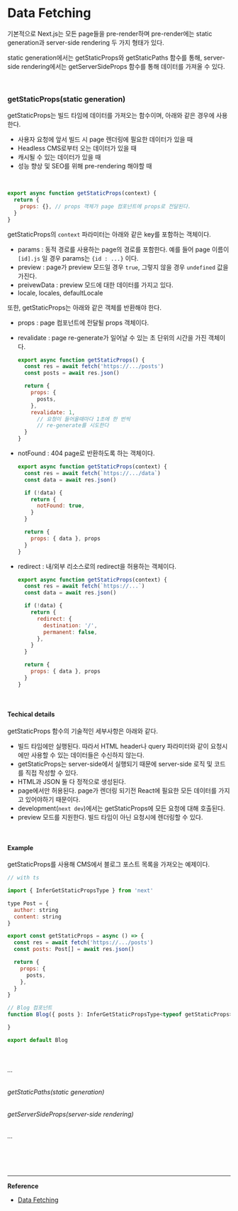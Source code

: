 # Data Fetching

기본적으로 Next.js는 모든 page들을 pre-render하며 pre-render에는 static generation과 server-side rendering 두 가지 형태가 있다. 

static generation에서는 getStaticProps와 getStaticPaths 함수를 통해, server-side rendering에서는 getServerSideProps 함수를 통해 데이터를 가져올 수 있다.

<br>

### getStaticProps(static generation)

getStaticProps는 빌드 타임에 데이터를 가져오는 함수이며, 아래와 같은 경우에 사용한다.

- 사용자 요청에 앞서 빌드 시 page 렌더링에 필요한 데이터가 있을 때
- Headless CMS로부터 오는 데이터가 있을 때
- 캐시될 수 있는 데이터가 있을 때
- 성능 향상 및 SEO를 위해 pre-rendering 해야할 때

<br>

```javascript
export async function getStaticProps(context) {
  return {
    props: {}, // props 객체가 page 컴포넌트에 props로 전달된다.
  }
}
```

getStaticProps의 `context` 파라미터는 아래와 같은 key를 포함하는 객체이다.

- params : 동적 경로를 사용하는 page의 경로를 포함한다. 예를 들어 page 이름이 `[id].js` 일 경우 params는 `{id : ...}` 이다.
- preview : page가 preview 모드일 경우 `true`, 그렇지 않을 경우 `undefined` 값을 가진다.
- preivewData : preview 모드에 대한 데이터를 가지고 있다.
- locale, locales, defaultLocale 

또한, getStaticProps는 아래와 같은 객체를 반환해야 한다.

- props : page 컴포넌트에 전달될 props 객체이다.

- revalidate : page re-generate가 일어날 수 있는 초 단위의 시간을 가진 객체이다.

  ```javascript
  export async function getStaticProps() {
    const res = await fetch('https://.../posts')
    const posts = await res.json()
  
    return {
      props: {
        posts,
      },
      revalidate: 1,
        // 요청이 들어올때마다 1초에 한 번씩
        // re-generate를 시도한다
    }
  }
  
  ```

- notFound : 404 page로 반환하도록 하는 객체이다. 

  ```javascript
  export async function getStaticProps(context) {
    const res = await fetch(`https://.../data`)
    const data = await res.json()
  
    if (!data) {
      return {
        notFound: true,
      }
    }
  
    return {
      props: { data }, props
    }
  }
  ```

- redirect : 내/외부 리소스로의 redirect을 허용하는 객체이다.

  ```javascript
  export async function getStaticProps(context) {
    const res = await fetch(`https://...`)
    const data = await res.json()
  
    if (!data) {
      return {
        redirect: {
          destination: '/',
          permanent: false,
        },
      }
    }
  
    return {
      props: { data }, props
    }
  }
  ```

<br>

#### Techical details

getStaticProps 함수의 기술적인 세부사항은 아래와 같다.

- 빌드 타임에만 실행된다. 따라서 HTML header나 query 파라미터와 같이 요청시에만 사용할 수 있는 데이터들은 수신하지 않는다.
- getStaticProps는 server-side에서 실행되기 때문에 server-side 로직 및 코드를 직접 작성할 수 있다. 
- HTML과 JSON 둘 다 정적으로 생성된다.
- page에서만 허용된다. page가 렌더링 되기전 React에 필요한 모든 데이터를 가지고 있어야하기 때문이다.
- development(`next dev`)에서는 getStaticProps에 모든 요청에 대해 호출된다.
- preview 모드를 지원한다. 빌드 타임이 아닌 요청시에 렌더링할 수 있다.

<br>

#### Example

getStaticProps를 사용해 CMS에서 블로그 포스트 목록을 가져오는 예제이다.

```javascript
// with ts

import { InferGetStaticPropsType } from 'next'

type Post = {
  author: string
  content: string
}

export const getStaticProps = async () => {
  const res = await fetch('https://.../posts')
  const posts: Post[] = await res.json()

  return {
    props: {
      posts,
    },
  }
}

// Blog 컴포넌트
function Blog({ posts }: InferGetStaticPropsType<typeof getStaticProps>) {

}

export default Blog
```

<br>

###### ...

###### getStaticPaths(static generation)

###### getServerSideProps(server-side rendering)

###### ...

<br>

<br>

------

**Reference**

- [Data Fetching](https://nextjs.org/docs/basic-features/data-fetching#getstaticprops-static-generation)